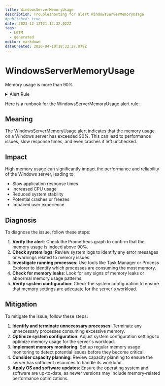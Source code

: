 ```yaml
---
title: WindowsServerMemoryUsage
description: Troubleshooting for alert WindowsServerMemoryUsage
#published: true
date: 2023-12-12T21:12:32.022Z
tags: 
  - LGTM
  - generated
editor: markdown
dateCreated: 2020-04-10T18:32:27.079Z
---
```


# WindowsServerMemoryUsage

Memory usage is more than 90%

<details>
  <summary>Alert Rule</summary>

{{% rule "windows-server/windows-exporter.yml" "WindowsServerMemoryUsage" %}}

{{% comment %}}

```yaml
alert: WindowsServerMemoryUsage
expr: 100 - ((windows_os_physical_memory_free_bytes / windows_cs_physical_memory_bytes) * 100) > 90
for: 2m
labels:
    severity: warning
annotations:
    summary: Windows Server memory Usage (instance {{ $labels.instance }})
    description: |-
        Memory usage is more than 90%
          VALUE = {{ $value }}
          LABELS = {{ $labels }}
    runbook: https://github.com/srerun/prometheus-alerts/blob/main/content/runbooks/windows-exporter/WindowsServerMemoryUsage.md

```

{{% /comment %}}

</details>


Here is a runbook for the WindowsServerMemoryUsage alert rule:

## Meaning

The WindowsServerMemoryUsage alert indicates that the memory usage on a Windows server has exceeded 90%. This can lead to performance issues, slow response times, and even crashes if left unchecked.

## Impact

High memory usage can significantly impact the performance and reliability of the Windows server, leading to:

* Slow application response times
* Increased CPU usage
* Reduced system stability
* Potential crashes or freezes
* Impaired user experience

## Diagnosis

To diagnose the issue, follow these steps:

1. **Verify the alert**: Check the Prometheus graph to confirm that the memory usage is indeed above 90%.
2. **Check system logs**: Review system logs to identify any error messages or warnings related to memory issues.
3. **Investigate running processes**: Use tools like Task Manager or Process Explorer to identify which processes are consuming the most memory.
4. **Check for memory leaks**: Look for any signs of memory leaks or abnormal memory usage patterns.
5. **Verify system configuration**: Check the system configuration to ensure that memory settings are adequate for the server's workload.

## Mitigation

To mitigate the issue, follow these steps:

1. **Identify and terminate unnecessary processes**: Terminate any unnecessary processes consuming excessive memory.
2. **Optimize system configuration**: Adjust system configuration settings to optimize memory usage for the server's workload.
3. **Implement memory monitoring**: Set up regular memory usage monitoring to detect potential issues before they become critical.
4. **Consider capacity planning**: Review capacity planning to ensure the server has sufficient resources to handle its workload.
5. **Apply OS and software updates**: Ensure the operating system and software are up-to-date, as newer versions may include memory-related performance optimizations.